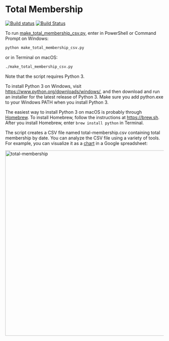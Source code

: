 # Total Membership

[![Build status](https://ci.appveyor.com/api/projects/status/odap1i2nrwrp4xxj?svg=true)](https://ci.appveyor.com/project/lcamichigan/total-membership)
[![Build Status](https://travis-ci.org/lcamichigan/total-membership.svg?branch=master)](https://travis-ci.org/lcamichigan/total-membership)

To run [make_total_membership_csv.py](make_total_membership_csv.py), enter in
PowerShell or Command Prompt on Windows:

```sh
python make_total_membership_csv.py
```

or in Terminal on macOS:

```sh
./make_total_membership_csv.py
```

Note that the script requires Python 3.

To install Python 3 on Windows, visit https://www.python.org/downloads/windows/,
and then download and run an installer for the latest release of Python 3. Make
sure you add python.exe to your Windows PATH when you install Python 3.

The easiest way to install Python 3 on macOS is probably through
[Homebrew](https://brew.sh). To install Homebrew, follow the instructions at
https://brew.sh. After you install Homebrew, enter `brew install python` in
Terminal.

The script creates a CSV file named total-membership.csv containing total
membership by date. You can analyze the CSV file using a variety of tools. For
example, you can visualize it as a
[chart](https://support.google.com/docs/answer/63728) in a Google spreadsheet:

<img width="587" alt="total-membership" src="https://user-images.githubusercontent.com/14102861/51693937-d55e6200-1fcd-11e9-91c9-721b07834a0b.png">

